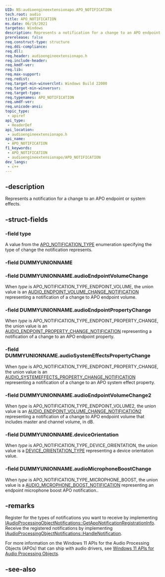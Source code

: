 ```yaml
---
UID: NS:audioengineextensionapo.APO_NOTIFICATION
tech.root: audio
title: APO_NOTIFICATION
ms.date: 06/19/2021
targetos: Windows
description: Represents a notification for a change to an APO endpoint or system effects.
prerelease: false
req.construct-type: structure
req.ddi-compliance: 
req.dll: 
req.header: audioengineextensionapo.h
req.include-header: 
req.kmdf-ver: 
req.lib: 
req.max-support: 
req.redist: 
req.target-min-winverclnt: Windows Build 22000
req.target-min-winversvr: 
req.target-type: 
req.typenames: APO_NOTIFICATION
req.umdf-ver: 
req.unicode-ansi: 
topic_type:
 - apiref
api_type:
 - HeaderDef
api_location:
 - audioengineextensionapo.h
api_name:
 - APO_NOTIFICATION
f1_keywords:
 - APO_NOTIFICATION
 - audioengineextensionapo/APO_NOTIFICATION
dev_langs:
 - c++
---
```


## -description

Represents a notification for a change to an APO endpoint or system effects.

## -struct-fields

### -field type

A value from the [APO_NOTIFICATION_TYPE](ne-audioengineextensionapo-apo_notification_type.md) enumeration specifying the type of change the notification represents.

### -field DUMMYUNIONNAME

### -field DUMMYUNIONNAME.audioEndpointVolumeChange

When *type* is APO_NOTIFICATION_TYPE_ENDPOINT_VOLUME, the union value is an [AUDIO_ENDPOINT_VOLUME_CHANGE_NOTIFICATION](ns-audioengineextensionapo-audio_endpoint_volume_change_notification.md) representing a notification of a change to APO endpoint volume.

### -field DUMMYUNIONNAME.audioEndpointPropertyChange

When *type* is APO_NOTIFICATION_TYPE_ENDPOINT_PROPERTY_CHANGE, the union value is an  [AUDIO_ENDPOINT_PROPERTY_CHANGE_NOTIFICATION](ns-audioengineextensionapo-audio_endpoint_property_change_notification.md) representing a notification of a change to an APO endpoint property.

### -field DUMMYUNIONNAME.audioSystemEffectsPropertyChange

When *type* is APO_NOTIFICATION_TYPE_ENDPOINT_PROPERTY_CHANGE, the union value is an   [AUDIO_SYSTEMEFFECTS_PROPERTY_CHANGE_NOTIFICATION](ns-audioengineextensionapo-audio_systemeffects_property_change_notification.md) representing a notification of a change to an APO system effect property.

### -field DUMMYUNIONNAME.audioEndpointVolumeChange2

When *type* is APO_NOTIFICATION_TYPE_ENDPOINT_VOLUME2, the union value is an   [AUDIO_ENDPOINT_VOLUME_CHANGE_NOTIFICATION2](ns-audioengineextensionapo-audio_endpoint_volume_change_notification2.md) representing a notification of a change to APO endpoint volume that includes master and channel volume, in dB.

### -field DUMMYUNIONNAME.deviceOrientation

When *type* is APO_NOTIFICATION_TYPE_DEVICE_ORIENTATION, the union value is a [DEVICE_ORIENTATION_TYPE](ne-audioengineextensionapo-device_orientation_type.md) representing a device orientation value.

### -field DUMMYUNIONNAME.audioMicrophoneBoostChange

When *type* is APO_NOTIFICATION_TYPE_MICROPHONE_BOOST, the union value is a [AUDIO_MICROPHONE_BOOST_NOTIFICATION](ns-audioengineextensionapo-audio_microphone_boost_apo_notification_descriptor.md) representing an endpoint microphone boost APO notification..

## -remarks

Register for the types of notifications you want to receive by implementing [IAudioProcessingObjectNotifications::GetApoNotificationRegistrationInfo](nf-audioengineextensionapo-iaudioprocessingobjectnotifications-getaponotificationregistrationinfo.md). Receive the registered notifications by implementing [IAudioProcessingObjectNotifications::HandleNotification](nf-audioengineextensionapo-iaudioprocessingobjectnotifications-handlenotification.md).


For more information on the Windows 11 APIs for the Audio Processing Objects (APOs) that can ship with audio drivers, see [Windows 11 APIs for Audio Processing Objects](/windows-hardware/drivers/audio/windows-11-apis-for-audio-processing-objects).

## -see-also

